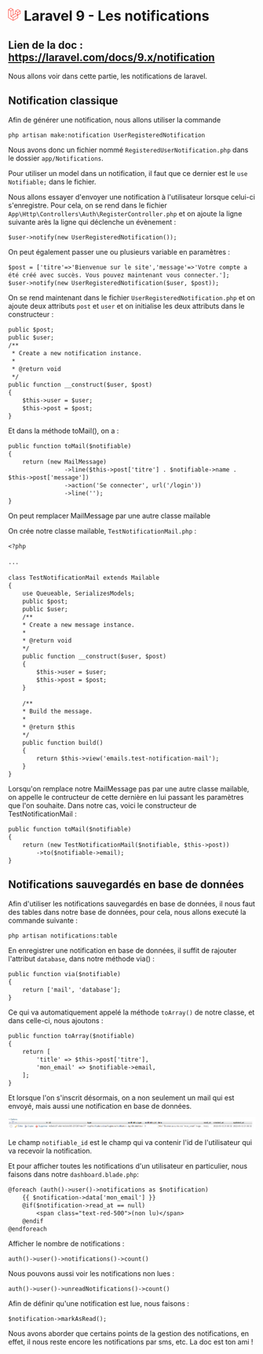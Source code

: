 # ![alt text](./img/logoLaravel.png) Laravel 9 - Les notifications

## <b>Lien de la doc : https://laravel.com/docs/9.x/notification </b>

Nous allons voir dans cette partie, les notifications de laravel.


## Notification classique
Afin de générer une notification, nous allons utiliser la commande 

    php artisan make:notification UserRegisteredNotification

Nous avons donc un fichier nommé ```RegisteredUserNotification.php``` dans le dossier ```app/Notifications```.

Pour utiliser un model dans un notification, il faut que ce dernier est le ``` use Notifiable; ``` dans le fichier.

Nous allons essayer d'envoyer une notification à l'utilisateur lorsque celui-ci s'enregistre.
Pour cela, on se rend dans le fichier ``` App\Http\Controllers\Auth\RegisterController.php ``` et on ajoute la ligne suivante arès la ligne qui déclenche un évènement :

    $user->notify(new UserRegisteredNotification());

On peut également passer une ou plusieurs variable en paramètres : 

    $post = ['titre'=>'Bienvenue sur le site','message'=>'Votre compte a été créé avec succès. Vous pouvez maintenant vous connecter.'];
    $user->notify(new UserRegisteredNotification($user, $post));

On se rend maintenant dans le fichier ```UserRegisteredNotification.php``` et on ajoute deux attributs ```post``` et ```user``` et on initialise les deux attributs dans le constructeur :

    public $post; 
    public $user;
    /**
     * Create a new notification instance.
     *
     * @return void
     */
    public function __construct($user, $post)
    {
        $this->user = $user;
        $this->post = $post;
    }

Et dans la méthode toMail(), on a : 
    
    public function toMail($notifiable)
    {
        return (new MailMessage)
                    ->line($this->post['titre'] . $notifiable->name . $this->post['message'])
                    ->action('Se connecter', url('/login'))
                    ->line('');
    }

On peut remplacer MailMessage par une autre classe mailable

On crée notre classe mailable, ```TestNotificationMail.php``` :

    <?php

    ...

    class TestNotificationMail extends Mailable
    {
        use Queueable, SerializesModels;
        public $post; 
        public $user;
        /**
        * Create a new message instance.
        *
        * @return void
        */
        public function __construct($user, $post)
        {
            $this->user = $user;
            $this->post = $post;
        }

        /**
        * Build the message.
        *
        * @return $this
        */
        public function build()
        {
            return $this->view('emails.test-notification-mail');
        }
    }

Lorsqu'on remplace notre MailMessage pas par une autre classe mailable, on appelle le contructeur de cette dernière en lui passant les paramètres que l'on souhaite. 
Dans notre cas, voici le constructeur de TestNotificationMail :

    public function toMail($notifiable)
    {
        return (new TestNotificationMail($notifiable, $this->post))
            ->to($notifiable->email);
    }

## Notifications sauvegardés en base de données

Afin d'utiliser les notifications sauvegardés en base de données, il nous faut des tables dans notre base de données, pour cela, nous allons executé la commande suivante : 

    php artisan notifications:table

En enregistrer une notification en base de données, il suffit de rajouter l'attribut ```database```, dans notre méthode via() :

    public function via($notifiable)
    {
        return ['mail', 'database'];
    }

Ce qui va automatiquement appelé la méthode ```toArray()``` de notre classe, et dans celle-ci, nous ajoutons : 

    public function toArray($notifiable)
    {
        return [
            'title' => $this->post['titre'],
            'mon_email' => $notifiable->email,
        ];
    }

Et lorsque l'on s'inscrit désormais, on a non seulement un mail qui est envoyé, mais aussi une notification en base de données.

![alt text](./img/table-notifications.png)

Le champ ```notifiable_id``` est le champ qui va contenir l'id de l'utilisateur qui va recevoir la notification.

Et pour afficher toutes les notifications d'un utilisateur en particulier, nous faisons dans notre ```dashboard.blade.php```: 

    @foreach (auth()->user()->notifications as $notification)
        {{ $notification->data['mon_email'] }}
        @if($notification->read_at == null)
            <span class="text-red-500">(non lu)</span>
        @endif
    @endforeach

Afficher le nombre de notifications : 

    auth()->user()->notifications()->count()

Nous pouvons aussi voir les notifications non lues : 

    auth()->user()->unreadNotifications()->count()

Afin de définir qu'une notification est lue, nous faisons :

    $notification->markAsRead();

Nous avons aborder que certains points de la gestion des notifications, en effet, il nous reste encore les notifications par sms, etc.
La doc est ton ami !